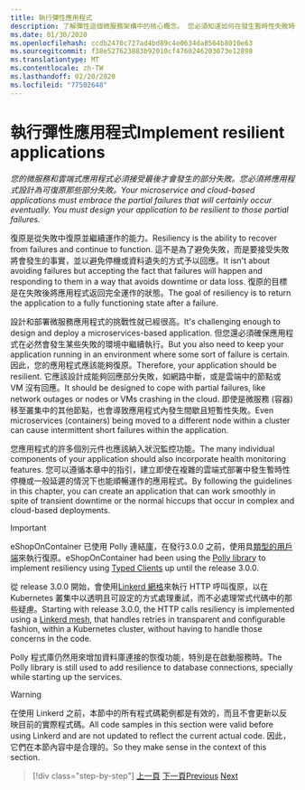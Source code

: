 ```yaml
---
title: 執行彈性應用程式
description: 了解彈性這個微服務架構中的核心概念。 您必須知道如何在發生暫時性失敗時進行正常處理。
ms.date: 01/30/2020
ms.openlocfilehash: ccdb2470c727ad4bd89c4e0634da8564b8010e63
ms.sourcegitcommit: f38e527623883b92010cf4760246203073e12898
ms.translationtype: MT
ms.contentlocale: zh-TW
ms.lasthandoff: 02/20/2020
ms.locfileid: "77502648"
---
```

# <a name="implement-resilient-applications"></a><span data-ttu-id="77599-104">執行彈性應用程式</span><span class="sxs-lookup"><span data-stu-id="77599-104">Implement resilient applications</span></span>

<span data-ttu-id="77599-105">*您的微服務和雲端式應用程式必須接受最後才會發生的部分失敗。您必須將應用程式設計為可復原那些部分失敗。*</span><span class="sxs-lookup"><span data-stu-id="77599-105">*Your microservice and cloud-based applications must embrace the partial failures that will certainly occur eventually. You must design your application to be resilient to those partial failures.*</span></span>

<span data-ttu-id="77599-106">復原是從失敗中復原並繼續運作的能力。</span><span class="sxs-lookup"><span data-stu-id="77599-106">Resiliency is the ability to recover from failures and continue to function.</span></span> <span data-ttu-id="77599-107">這不是為了避免失敗，而是要接受失敗將會發生的事實，並以避免停機或資料遺失的方式予以回應。</span><span class="sxs-lookup"><span data-stu-id="77599-107">It isn't about avoiding failures but accepting the fact that failures will happen and responding to them in a way that avoids downtime or data loss.</span></span> <span data-ttu-id="77599-108">復原的目標是在失敗後將應用程式返回完全運作的狀態。</span><span class="sxs-lookup"><span data-stu-id="77599-108">The goal of resiliency is to return the application to a fully functioning state after a failure.</span></span>

<span data-ttu-id="77599-109">設計和部署微服務應用程式的挑戰性就已經很高。</span><span class="sxs-lookup"><span data-stu-id="77599-109">It's challenging enough to design and deploy a microservices-based application.</span></span> <span data-ttu-id="77599-110">但您還必須確保應用程式在必然會發生某些失敗的環境中繼續執行。</span><span class="sxs-lookup"><span data-stu-id="77599-110">But you also need to keep your application running in an environment where some sort of failure is certain.</span></span> <span data-ttu-id="77599-111">因此，您的應用程式應該能夠復原。</span><span class="sxs-lookup"><span data-stu-id="77599-111">Therefore, your application should be resilient.</span></span> <span data-ttu-id="77599-112">它應該設計成能夠回應部分失敗，如網路中斷，或是雲端中的節點或 VM 沒有回應。</span><span class="sxs-lookup"><span data-stu-id="77599-112">It should be designed to cope with partial failures, like network outages or nodes or VMs crashing in the cloud.</span></span> <span data-ttu-id="77599-113">即使是微服務 (容器) 移至叢集中的其他節點，也會導致應用程式內發生間歇且短暫性失敗。</span><span class="sxs-lookup"><span data-stu-id="77599-113">Even microservices (containers) being moved to a different node within a cluster can cause intermittent short failures within the application.</span></span>

<span data-ttu-id="77599-114">您應用程式的許多個別元件也應該納入狀況監控功能。</span><span class="sxs-lookup"><span data-stu-id="77599-114">The many individual components of your application should also incorporate health monitoring features.</span></span> <span data-ttu-id="77599-115">您可以遵循本章中的指引，建立即使在複雜的雲端式部署中發生暫時性停機或一般延遲的情況下也能順暢運作的應用程式。</span><span class="sxs-lookup"><span data-stu-id="77599-115">By following the guidelines in this chapter, you can create an application that can work smoothly in spite of transient downtime or the normal hiccups that occur in complex and cloud-based deployments.</span></span>

>[!IMPORTANT]
> <span data-ttu-id="77599-116">eShopOnContainer 已使用 Polly 連結[庫](http://www.thepollyproject.org/)，在發行3.0.0 之前，使用具[類型的用戶端](./use-httpclientfactory-to-implement-resilient-http-requests.md)來執行復原。</span><span class="sxs-lookup"><span data-stu-id="77599-116">eShopOnContainer had been using the [Polly library](http://www.thepollyproject.org/) to implement resiliency using [Typed Clients](./use-httpclientfactory-to-implement-resilient-http-requests.md) up until the release 3.0.0.</span></span>
>
> <span data-ttu-id="77599-117">從 release 3.0.0 開始，會使用[Linkerd 網格](https://linkerd.io/)來執行 HTTP 呼叫復原，以在 Kubernetes 叢集中以透明且可設定的方式處理重試，而不必處理常式代碼中的那些疑慮。</span><span class="sxs-lookup"><span data-stu-id="77599-117">Starting with release 3.0.0, the HTTP calls resiliency is implemented using a [Linkerd mesh](https://linkerd.io/), that handles retries in transparent and configurable fashion, within a Kubernetes cluster, without having to handle those concerns in the code.</span></span>
>
> <span data-ttu-id="77599-118">Polly 程式庫仍然用來增加資料庫連接的恢復功能，特別是在啟動服務時。</span><span class="sxs-lookup"><span data-stu-id="77599-118">The Polly library is still used to add resilience to database connections, specially while starting up the services.</span></span>

>[!WARNING]
> <span data-ttu-id="77599-119">在使用 Linkerd 之前，本節中的所有程式碼範例都是有效的，而且不會更新以反映目前的實際程式碼。</span><span class="sxs-lookup"><span data-stu-id="77599-119">All code samples in this section were valid before using Linkerd and are not updated to reflect the current actual code.</span></span> <span data-ttu-id="77599-120">因此，它們在本節內容中是合理的。</span><span class="sxs-lookup"><span data-stu-id="77599-120">So they make sense in the context of this section.</span></span>

>[!div class="step-by-step"]
><span data-ttu-id="77599-121">[上一頁](../microservice-ddd-cqrs-patterns/microservice-application-layer-implementation-web-api.md)
>[下一頁](handle-partial-failure.md)</span><span class="sxs-lookup"><span data-stu-id="77599-121">[Previous](../microservice-ddd-cqrs-patterns/microservice-application-layer-implementation-web-api.md)
[Next](handle-partial-failure.md)</span></span>
